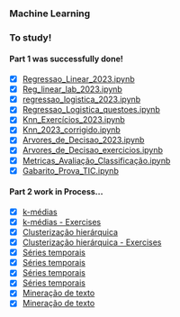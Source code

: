 ### Machine Learning

### To study!

#### Part 1 was successfully done!
- [x] [Regressao_Linear_2023.ipynb](https://colab.research.google.com/github/gustavogrds/TIC/blob/master/Regressao_Linear_2023.ipynb)
- [x] [Reg_linear_lab_2023.ipynb](https://colab.research.google.com/drive/1NmQzs1Op6d7tWQjtmZPUq9GwX4-Sdak3?usp=sharing)
- [x] [regressao_logistica_2023.ipynb](https://colab.research.google.com/github/gustavogrds/TIC/blob/master/regressao_logistica_2023.ipynb)
- [x] [Regressao_Logistica_questoes.ipynb](https://colab.research.google.com/github/gustavogrds/TIC/blob/master/Regressao_Logistica_questoes.ipynb)
- [x] [Knn_Exercícios_2023.ipynb](https://colab.research.google.com/github/gustavogrds/TIC/blob/master/Knn_Exerc%C3%ADcios_2023.ipynb)
- [x] [Knn_2023_corrigido.ipynb](https://colab.research.google.com/github/gustavogrds/TIC/blob/master/Knn_2023_corrigido.ipynb)
- [x] [Arvores_de_Decisao_2023.ipynb](https://colab.research.google.com/github/gustavogrds/TIC/blob/master/Arvores_de_Decisao_2023.ipynb)
- [x] [Arvores_de_Decisao_exercicios.ipynb](https://colab.research.google.com/github/gustavogrds/TIC/blob/master/Arvores_de_Decisao_exercicios.ipynb)
- [x] [Metricas_Avaliação_Classificação.ipynb](https://colab.research.google.com/github/gustavogrds/TIC/blob/master/Metricas_Avalia%C3%A7%C3%A3o_Classifica%C3%A7%C3%A3o.ipynb)
- [x] [Gabarito_Prova_TIC.ipynb](https://colab.research.google.com/drive/1xkBFSCdMb1kw6PIjN2t2Tnh3EqOGY-_5?usp=sharing#scrollTo=-csgDmWX3BlO)

#### Part 2 work in Process...
- [X] [k-médias](https://colab.research.google.com/github/gustavogrds/TIC/blob/master/TIC_Kmedias_2023_2.ipynb)
- [X] [k-médias - Exercises](https://colab.research.google.com/github/gustavogrds/TIC/blob/master/TIC_Kmedias_Lab_2023_2.ipynb)
- [X] [Clusterização hierárquica](https://colab.research.google.com/drive/1taAKGvTxphlb8aYp3Jp_tYSSBqmnk6oI?usp=sharing)
- [X] [Clusterização hierárquica - Exercises](https://colab.research.google.com/drive/1bFQnaUyjUimyYNb0NgglbJRaoYNN8dGJ?usp=sharing)
- [X] [Séries temporais](https://colab.research.google.com/github/gustavogrds/TIC/blob/master/SeriesTemporais_2023_2.ipynb)
- [X] [Séries temporais](https://colab.research.google.com/github/gustavogrds/TIC/blob/master/Lab_series_temp_2023_2.ipynb)
- [X] [Séries temporais](https://colab.research.google.com/github/gustavogrds/TIC/blob/master/Modelo_ARIMA__2023.ipynb)
- [X] [Séries temporais](https://colab.research.google.com/github/gustavogrds/TIC/blob/master/Lab_ARIMA_2023_2.ipynb)
- [X] [Mineração de texto](https://colab.research.google.com/github/gustavogrds/TIC/blob/master/NLP_intro.ipynb)
- [X] [Mineração de texto](https://colab.research.google.com/drive/1OLTOTjAOBoP6ImTPdZXuan4fzSPOX5pG?usp=sharing)